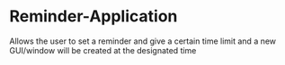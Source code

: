 # Reminder-Application
Allows the user to set a reminder and give a certain time limit and a new GUI/window will be created at the designated time
